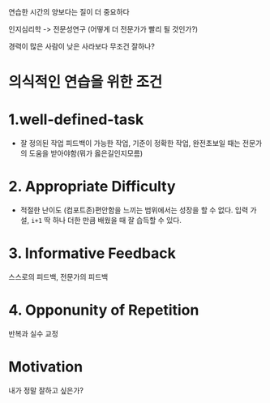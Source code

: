 
연습한 시간의 양보다는 질이 더 중요하다



인지심리학 -> 전문성연구 (어떻게 더 전문가가 빨리 될 것인가?)

경력이 많은 사람이 낮은 사라보다 무조건 잘하나?



# 의식적인 연습을 위한 조건

# 1.well-defined-task

- 잘 정의된 작업
피드백이 가능한 작업, 기준이 정확한 작업, 
완전초보일 때는 전문가의 도움을 받아야함(뭐가 옳은길인지모름)
# 2. Appropriate Difficulty

- 적절한 난이도
(컴포트존)편안함을 느끼는 범위에서는 성장을 할 수 없다.
입력 가설, `i+1` 딱 하나 더한 만큼 배웠을 때 잘 습득할 수 있다.

# 3. Informative Feedback

스스로의 피드백, 전문가의 피드백

# 4. Opponunity of Repetition

반복과 실수 교정

# Motivation
내가 정말 잘하고 싶은가?

